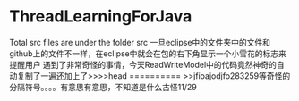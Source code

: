 # ThreadLearningForJava
Total src files are under the folder src
一旦eclipse中的文件夹中的文件和github上的文件不一样，在eclipse中就会在包的右下角显示一个小雪花的标志来提醒用户
遇到了非常奇怪的事情，今天ReadWriteModel中的代码竟然神奇的自动复制了一遍还加上了>>>>head ========== >>jfioajodjfo283259等奇怪的分隔符号。。。。有意思有意思，不知道是什么古怪11/29
